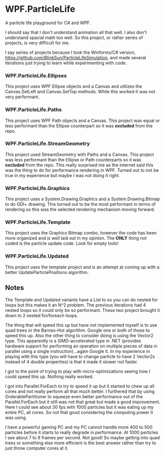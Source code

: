 # WPF.ParticleLife
A particle life playground for C# and WPF.

I should say that I don't understand animation all that well. I also don't understand spacial math too well. So this project, or rather series of projects, is very difficult for me.

I say series of projects because I took the Winforms/C# version, https://github.com/BlinkSun/ParticleLifeSimulation, and made several iterations just trying to learn while experimenting with code.

### WPF.ParticleLife.Ellipses
This project uses WPF Ellipse objects and a Canvas and utilizes the Canvas.SetLeft and Canvas.SetTop methods. While this worked it was not very performant. 

### WPF.ParticleLife.Paths
This project uses WPF Path objects and a Canvas. This project was equal or less performant than the Ellipse counterpart so it was **excluded** from the repo.

### WPF.ParticleLife.StreamGeometry
This project used StreamGeometry with Paths and a Canvas. This project was less performant than the Ellipse or Path counterparts so it was **excluded** from the repo. This really surprised me as the internet said this was the thing to do for performance rendering in WPF. Turned out to not be true in my experience but maybe I was not doing it right.

### WPF.ParticleLife.Graphics
This project uses a System.Drawing.Graphics and a System.Drawing.Bitmap to do GDI+ drawing. This turned out to be the most performant in terms of rendering so this was the selected rendering mechanism moving forward.

### WPF.ParticleLife.Template
This project uses the Graphics Bitmap combo, however the code has been more organized and is well laid out in my opinion. The **ONLY** thing not coded is the particle update code. Look for empty todo!

### WPF.ParticleLife.Updated
This project uses the template project and is an attempt at coming up with a better UpdateParticlePositions algorithm.

## Notes
The Template and Updated variants have a List<Particle> to so you can do nested for loops but this makes it an N^2 problem. The previous iterations had 4 nested loops so it could only be so performant. These two project brought it down to 2 nested for/foreach loops. 

The thing that will speed this up but have not implemented myself is to use quad trees or the Barnes-Hut algorithm. Google one or both of those to speed this up. Also the other thing to consider doing is using the Vector2 type. This apparently is a SIMD-accelerated type in .NET (provides hardware support for performing an operation on multiple pieces of data in parallel using a single instruction)...again Google it. In my experience in playing with this type (you will have to change particle to have 2 Vector2s instead of 4 double properties) is that it made it slower not faster.

I got to the point of trying to play with micro-optimizations seeing how I could speed this up. Nothing really worked.

I got into Parallel.ForEach to try to speed it up but it started to chew up all cores and not really perform all that much better. I furthered that by using OrderablePartitioner<T> to squeeze even better performance out of the Parallel.ForEach but it still was not that great but made a good improvement. Here I could see about 30 fps with 1000 particles but it was eating up my entire PC, all cores. So not that good considering the computing power it was using.

I have a powerful gaming PC and my PC cannot handle more 400 to 500 particles before it starts to really degrade in performance. At 1000 perticles I see about 7 to 9 frames per second. Not good! So maybe getting into quad trees or something else more efficient is the best answer rather than try to just throw computer cores at it.
